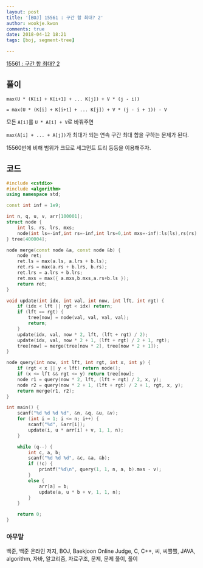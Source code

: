 ```yaml
---
layout: post
title: '[BOJ] 15561 : 구간 합 최대? 2'
author: wookje.kwon
comments: true
date: 2018-04-12 18:21
tags: [boj, segment-tree]

---
```


[15561 : 구간 합 최대? 2](https://www.acmicpc.net/problem/15561)

## 풀이

`max(U * (K[i] + K[i+1] + ... K[j]) + V * (j - i))`

`= max(U * (K[i] + K[i+1] + ... K[j]) + V * (j - i + 1)) - V`

모든 `A[i]`를 `U * A[i] + V`로 바꿔주면

`max(A[i] + ... + A[j])`가 최대가 되는 연속 구간 최대 합을 구하는 문제가 된다.

15560번에 비해 범위가 크므로 세그먼트 트리 등등을 이용해주자.

## 코드

```cpp
#include <cstdio>
#include <algorithm>
using namespace std;

const int inf = 1e9;

int n, q, u, v, arr[100001];
struct node {
    int ls, rs, lrs, mxs;
    node(int ls=-inf,int rs=-inf,int lrs=0,int mxs=-inf):ls(ls),rs(rs),lrs(lrs),mxs(mxs){}
} tree[400004];

node merge(const node &a, const node &b) {
    node ret;
    ret.ls = max(a.ls, a.lrs + b.ls);
    ret.rs = max(a.rs + b.lrs, b.rs);
    ret.lrs = a.lrs + b.lrs;
    ret.mxs = max({ a.mxs,b.mxs,a.rs+b.ls });
    return ret;
}

void update(int idx, int val, int now, int lft, int rgt) {
    if (idx < lft || rgt < idx) return;
    if (lft == rgt) {
        tree[now] = node(val, val, val, val);
        return;
    }
    update(idx, val, now * 2, lft, (lft + rgt) / 2);
    update(idx, val, now * 2 + 1, (lft + rgt) / 2 + 1, rgt);
    tree[now] = merge(tree[now * 2], tree[now * 2 + 1]);
}

node query(int now, int lft, int rgt, int x, int y) {
    if (rgt < x || y < lft) return node();
    if (x <= lft && rgt <= y) return tree[now];
    node r1 = query(now * 2, lft, (lft + rgt) / 2, x, y);
    node r2 = query(now * 2 + 1, (lft + rgt) / 2 + 1, rgt, x, y);
    return merge(r1, r2);
}

int main() {
    scanf("%d %d %d %d", &n, &q, &u, &v);
    for (int i = 1; i <= n; i++) {
        scanf("%d", &arr[i]);
        update(i, u * arr[i] + v, 1, 1, n);
    }

    while (q--) {
        int c, a, b;
        scanf("%d %d %d", &c, &a, &b);
        if (!c) {
            printf("%d\n", query(1, 1, n, a, b).mxs - v);
        }
        else {
            arr[a] = b;
            update(a, u * b + v, 1, 1, n);
        }
    }

    return 0;
}
```

### 아무말  
백준, 백준 온라인 저지, BOJ, Baekjoon Online Judge, C, C++, 씨, 씨쁠쁠, JAVA, algorithm, 자바, 알고리즘, 자료구조, 문제, 문제 풀이, 풀이
